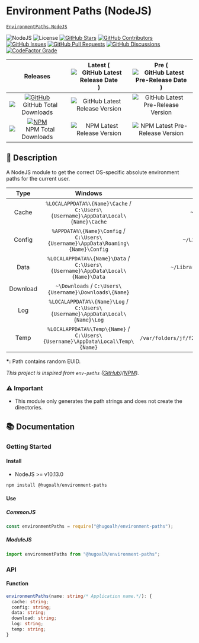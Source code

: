 # Environment Paths (NodeJS)

[`EnvironmentPaths.NodeJS`](https://github.com/hugoalh-studio/environment-paths-nodejs)

![NodeJS](https://img.shields.io/badge/NodeJS-339933?logo=nodedotjs&logoColor=ffffff&style=flat-square "NodeJS")
![License](https://img.shields.io/static/v1?label=License&message=MIT&style=flat-square "License")
[![GitHub Stars](https://img.shields.io/github/stars/hugoalh-studio/environment-paths-nodejs?label=Stars&logo=github&logoColor=ffffff&style=flat-square "GitHub Stars")](https://github.com/hugoalh-studio/environment-paths-nodejs/stargazers)
[![GitHub Contributors](https://img.shields.io/github/contributors/hugoalh-studio/environment-paths-nodejs?label=Contributors&logo=github&logoColor=ffffff&style=flat-square "GitHub Contributors")](https://github.com/hugoalh-studio/environment-paths-nodejs/graphs/contributors)
[![GitHub Issues](https://img.shields.io/github/issues-raw/hugoalh-studio/environment-paths-nodejs?label=Issues&logo=github&logoColor=ffffff&style=flat-square "GitHub Issues")](https://github.com/hugoalh-studio/environment-paths-nodejs/issues)
[![GitHub Pull Requests](https://img.shields.io/github/issues-pr-raw/hugoalh-studio/environment-paths-nodejs?label=Pull%20Requests&logo=github&logoColor=ffffff&style=flat-square "GitHub Pull Requests")](https://github.com/hugoalh-studio/environment-paths-nodejs/pulls)
[![GitHub Discussions](https://img.shields.io/github/discussions/hugoalh-studio/environment-paths-nodejs?label=Discussions&logo=github&logoColor=ffffff&style=flat-square "GitHub Discussions")](https://github.com/hugoalh-studio/environment-paths-nodejs/discussions)
[![CodeFactor Grade](https://img.shields.io/codefactor/grade/github/hugoalh-studio/environment-paths-nodejs?label=Grade&logo=codefactor&logoColor=ffffff&style=flat-square "CodeFactor Grade")](https://www.codefactor.io/repository/github/hugoalh-studio/environment-paths-nodejs)

| **Releases** | **Latest** (![GitHub Latest Release Date](https://img.shields.io/github/release-date/hugoalh-studio/environment-paths-nodejs?label=&style=flat-square "GitHub Latest Release Date")) | **Pre** (![GitHub Latest Pre-Release Date](https://img.shields.io/github/release-date-pre/hugoalh-studio/environment-paths-nodejs?label=&style=flat-square "GitHub Latest Pre-Release Date")) |
|:-:|:-:|:-:|
| [![GitHub](https://img.shields.io/badge/GitHub-181717?logo=github&logoColor=ffffff&style=flat-square "GitHub")](https://github.com/hugoalh-studio/environment-paths-nodejs/releases) ![GitHub Total Downloads](https://img.shields.io/github/downloads/hugoalh-studio/environment-paths-nodejs/total?label=&style=flat-square "GitHub Total Downloads") | ![GitHub Latest Release Version](https://img.shields.io/github/release/hugoalh-studio/environment-paths-nodejs?sort=semver&label=&style=flat-square "GitHub Latest Release Version") | ![GitHub Latest Pre-Release Version](https://img.shields.io/github/release/hugoalh-studio/environment-paths-nodejs?include_prereleases&sort=semver&label=&style=flat-square "GitHub Latest Pre-Release Version") |
| [![NPM](https://img.shields.io/badge/NPM-CB3837?logo=npm&logoColor=ffffff&style=flat-square "NPM")](https://www.npmjs.com/package/@hugoalh/environment-paths) ![NPM Total Downloads](https://img.shields.io/npm/dt/@hugoalh/environment-paths?label=&style=flat-square "NPM Total Downloads") | ![NPM Latest Release Version](https://img.shields.io/npm/v/@hugoalh/environment-paths/latest?label=&style=flat-square "NPM Latest Release Version") | ![NPM Latest Pre-Release Version](https://img.shields.io/npm/v/@hugoalh/environment-paths/pre?label=&style=flat-square "NPM Latest Pre-Release Version") |

## 📝 Description

A NodeJS module to get the correct OS-specific absolute environment paths for the current user.

| **Type** | **Windows** | **MacOS** | **Linux** |
|:-:|:-:|:-:|:-:|
| Cache | `%LOCALAPPDATA%\{Name}\Cache` / `C:\Users\{Username}\AppData\Local\{Name}\Cache` | `~/Library/Caches/{Name}` | `$XDG_CACHE_HOME/{Name}` / `~/.cache/{Name}` |
| Config | `%APPDATA%\{Name}\Config` / `C:\Users\{Username}\AppData\Roaming\{Name}\Config` | `~/Library/Preferences/{Name}` | `$XDG_CONFIG_HOME/{Name}` / `~/.config/{Name}` |
| Data | `%LOCALAPPDATA%\{Name}\Data` / `C:\Users\{Username}\AppData\Local\{Name}\Data` | `~/Library/Application Support/{Name}` | `$XDG_DATA_HOME/{Name}` / `~/.local/share/{Name}` |
| Download | `~\Downloads` / `C:\Users\{Username}\Downloads\{Name}` | `~/Downloads/{Name}` | `~/Downloads/{Name}` |
| Log | `%LOCALAPPDATA%\{Name}\Log` / `C:\Users\{Username}\AppData\Local\{Name}\Log` | `~/Library/Logs/{Name}` | `$XDG_STATE_HOME/{Name}` / `~/.local/state/{Name}` |
| Temp | `%LOCALAPPDATA%\Temp\{Name}` / `C:\Users\{Username}\AppData\Local\Temp\{Name}` | `/var/folders/jf/f2twvvvs5jl_m49tf034ffpw0000gn/T/{Name}`\* | `/tmp/{Username}/{Name}` |

**\*:** Path contains random EUID.

*This project is inspired from `env-paths` ([GitHub](https://github.com/sindresorhus/env-paths))([NPM](https://www.npmjs.com/package/env-paths)).*

### ⚠ Important

- This module only generates the path strings and does not create the directories.

## 📚 Documentation

### Getting Started

#### Install

- NodeJS >= v10.13.0

```sh
npm install @hugoalh/environment-paths
```

#### Use

##### CommonJS

```js
const environmentPaths = require("@hugoalh/environment-paths");
```

##### ModuleJS

```js
import environmentPaths from "@hugoalh/environment-paths";
```

### API

#### Function

```ts
environmentPaths(name: string/* Application name.*/): {
  cache: string;
  config: string;
  data: string;
  download: string;
  log: string;
  temp: string;
}
```
